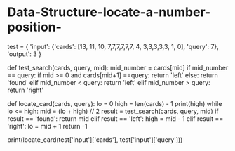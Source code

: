 # Data-Structure-locate-a-number-position-




test = {
    'input': {'cards': [13, 11, 10, 7,7,7,7,7,7, 4, 3,3,3,3,3, 1, 0], 'query': 7}, 'output': 3
}

def test_search(cards, query, mid):
    mid_number = cards[mid]
    if mid_number == query:
        if mid >= 0 and cards[mid+1] ==query:
            return 'left'
        else:
            return 'found'
    elif mid_number < query:
        return 'left'
    elif mid_number > query:
        return 'right'  
     
def locate_card(cards, query):
    lo = 0 
    high = len(cards) - 1 
    print(high)
    while lo <= high:
        mid = (lo + high) // 2 
        result = test_search(cards, query, mid)
        if result ==  'found':
            return mid 
        elif result == 'left':
            high = mid - 1
        elif result == 'right':
            lo = mid + 1
    return -1

print(locate_card(test['input']['cards'], test['input']['query']))

